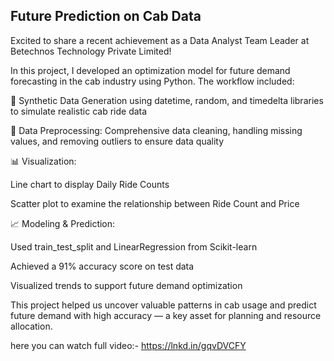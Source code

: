 ## Future Prediction on Cab Data

Excited to share a recent achievement as a Data Analyst Team Leader at Betechnos Technology Private Limited!

In this project, I developed an optimization model for future demand forecasting in the cab industry using Python. The workflow included:

📅 Synthetic Data Generation using datetime, random, and timedelta libraries to simulate realistic cab ride data

🧹 Data Preprocessing: Comprehensive data cleaning, handling missing values, and removing outliers to ensure data quality

📊 Visualization:

Line chart to display Daily Ride Counts

Scatter plot to examine the relationship between Ride Count and Price

📈 Modeling & Prediction:

Used train_test_split and LinearRegression from Scikit-learn

Achieved a 91% accuracy score on test data

Visualized trends to support future demand optimization

This project helped us uncover valuable patterns in cab usage and predict future demand with high accuracy — a key asset for planning and resource allocation.

here you can watch full video:-
https://lnkd.in/gqvDVCFY
